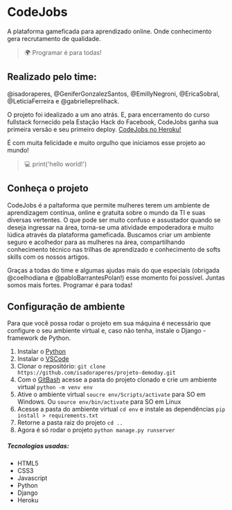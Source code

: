 # CodeJobs
A plataforma gameficada para aprendizado online. Onde conhecimento gera recrutamento de qualidade. 
> 🌍 Programar é para todas!

## Realizado pelo time:
@isadoraperes, @GeniferGonzalezSantos, @EmillyNegroni, @EricaSobral, @LeticiaFerreira e @gabrielleprelihack.

O projeto foi idealizado a um ano atrás. E, para encerramento do curso fullstack fornecido pela Estação Hack do Facebook, CodeJobs ganha sua primeira versão e seu primeiro deploy. [CodeJobs no Heroku!](http://girlscodejobs.herokuapp.com)

É com muita felicidade e muito orgulho que iniciamos esse projeto ao mundo!
> 💻 print('hello world!')

## Conheça o projeto
CodeJobs é a paltaforma que permite mulheres terem um ambiente de aprendizagem contínua, online e gratuita sobre o mundo da TI e suas diversas vertentes. 
O que pode ser muito confuso e assustador quando se deseja ingressar na área, torna-se uma atividade empoderadora e muito lúdica através da plataforma gameficada.
Buscamos criar um ambiente seguro e acolhedor para as mulheres na área, compartilhando conhecimento técnico nas trilhas de aprendizado e conhecimento de softs skills com os nossos artigos.

Graças a todas do time e algumas ajudas mais do que especiais (obrigada @coelhodiana e @pabloBarrantesPolan!) esse momento foi possível. Juntas somos mais fortes. Programar é para todas!

## Configuração de ambiente
Para que você possa rodar o projeto em sua máquina é necessário que configure o seu ambiente virtual e, caso não tenha, instale o Django - framework de Python.

1. Instalar o [Python](https://www.python.org/downloads/)
2. Instalar o [VSCode](https://code.visualstudio.com/Download)
3. Clonar o repositório: `git clone https://github.com/isadoraperes/projeto-demoday.git`
4. Com o [GitBash](https://git-scm.com/downloads) acesse a pasta do projeto clonado e crie um ambiente virtual `python -m venv env`
5. Ative o ambiente virtual `soucre env/Scripts/activate` para SO em Windows. Ou `source env/bin/activate` para SO em Linux
6. Acesse a pasta do ambiente virtual `cd env` e instale as dependências `pip install > requirements.txt`
7. Retorne a pasta raiz do projeto `cd ..`
8. Agora é só rodar o projeto `python manage.py runserver`

##### Tecnologias usadas:
   - HTML5
   - CSS3
   - Javascript
   - Python
   - Django
   - Heroku
